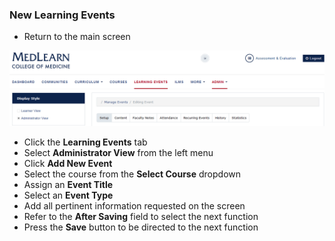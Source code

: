 ### New Learning Events
* Return to the main screen

![Learning Event](./images/LearningEvents_Coordinator.png)

* Click the **Learning Events** tab
* Select **Administrator View** from the left menu
* Click **Add New Event**
* Select the course from the **Select Course** dropdown
* Assign an **Event Title**
* Select an **Event Type**
* Add all pertinent information requested on the screen
* Refer to the **After Saving** field to select the next function
*  Press the **Save** button to be directed to the next function
